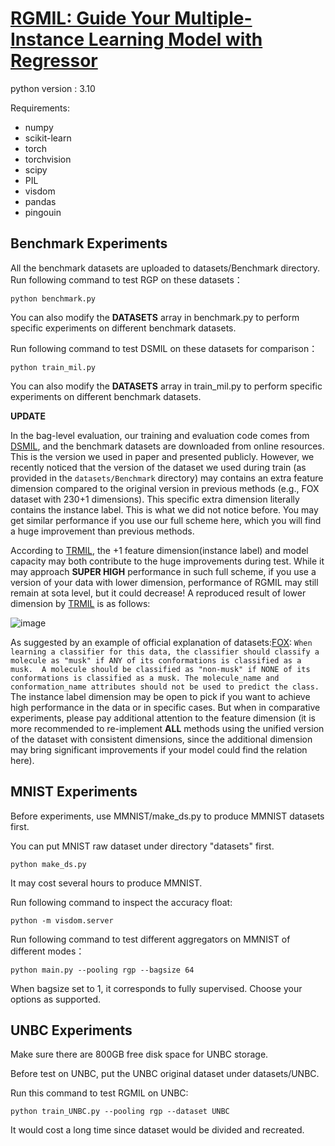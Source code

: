 
# [RGMIL: Guide Your Multiple-Instance Learning Model with Regressor](https://proceedings.neurips.cc/paper_files/paper/2023/hash/6feb9b30798abcfae937760d183605e1-Abstract-Conference.html)

python version : 3.10

Requirements:
- numpy
- scikit-learn
- torch
- torchvision
- scipy
- PIL 
- visdom
- pandas
- pingouin

## Benchmark Experiments

All the benchmark datasets are uploaded to datasets/Benchmark directory.
Run following command to test RGP on these datasets：

```python benchmark.py```

You can also modify the **DATASETS** array in benchmark.py to perform specific experiments on different benchmark datasets.

Run following command to test DSMIL on these datasets for comparison：

```python train_mil.py```

You can also modify the **DATASETS** array in train_mil.py to perform specific experiments on different benchmark datasets.


**UPDATE**

In the bag-level evaluation, our training and evaluation code comes from [DSMIL](https://github.com/binli123/dsmil-wsi), and the benchmark datasets are downloaded from online resources. This is the version we used in paper and presented publicly. However, we recently noticed that the version of the dataset we used during train (as provided in the `datasets/Benchmark` directory) may contains an extra feature dimension compared to the original version in previous methods (e.g., FOX dataset with 230+1 dimensions).  This specific extra dimension literally contains the instance label. This is what we did not notice before. You may get similar performance if you use our full scheme here, which you will find a huge improvement than previous methods. 


According to [TRMIL](https://arxiv.org/abs/2307.14025), the +1 feature dimension(instance label) and model capacity may both contribute to the huge improvements during test. While it may approach **SUPER HIGH** performance in such full scheme, if you use a version of your data with lower dimension, performance of RGMIL may still remain at sota level, but it could decrease! A reproduced result of lower dimension by [TRMIL](https://arxiv.org/abs/2307.14025) is as follows:

![image](https://github.com/user-attachments/assets/44f6a61b-bd1c-43a5-803e-7549b6360fe8)


As suggested by an example of official explanation of datasets:[FOX](https://archive.ics.uci.edu/dataset/74/musk+version+1): `When learning a classifier for this data, the classifier should classify a molecule as "musk" if ANY of its conformations is classified as a musk.  A molecule should be classified as "non-musk" if NONE of its conformations is classified as a musk. The molecule_name and conformation_name attributes should not be used to predict the class.` The instance label dimension may be open to pick if you want to achieve high performance in the data or in specific cases. But when in comparative experiments, please pay additional attention to the feature dimension (it is more recommended to re-implement **ALL** methods using the unified version of the dataset with consistent dimensions, since the additional dimension may bring significant improvements if your model could find the relation here). 

## MNIST Experiments

Before experiments, use MMNIST/make_ds.py to produce MMNIST datasets first.

You can put MNIST raw dataset under directory "datasets" first.

```python make_ds.py```

It may cost several hours to produce MMNIST.

Run following command to inspect the accuracy float:

```python -m visdom.server```

Run following command to test different aggregators on MMNIST of different modes：

```python main.py --pooling rgp --bagsize 64```

When bagsize set to 1, it corresponds to fully supervised. Choose your options as supported.



## UNBC Experiments
Make sure there are 800GB free disk space for UNBC storage.

Before test on UNBC, put the UNBC original dataset under datasets/UNBC.

Run this command to test RGMIL on UNBC:

```python train_UNBC.py --pooling rgp --dataset UNBC```

It would cost a long time since dataset would be divided and recreated.




